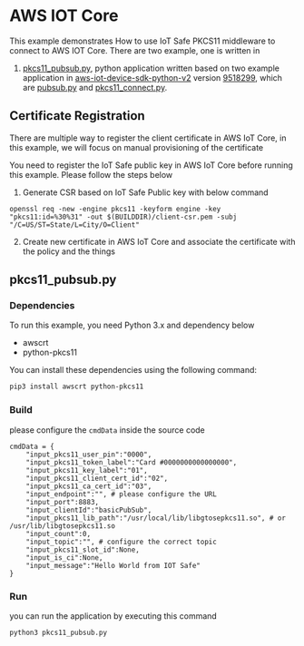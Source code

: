 # AWS IOT Core

This example demonstrates How to use IoT Safe PKCS11 middleware to connect to AWS IOT Core. There are two example, one is written in 
1. [pkcs11_pubsub.py](python/pkcs11_pubsub.py), python application written based on two example application in [aws-iot-device-sdk-python-v2](https://github.com/aws/aws-iot-device-sdk-python-v2) version [9518299](https://github.com/aws/aws-iot-device-sdk-python-v2/commit/9518299b90b5979bae2140ed69123c809fdd1609), which are [pubsub.py](https://github.com/aws/aws-iot-device-sdk-python-v2/blob/main/samples/pubsub.py) and [pkcs11_connect.py](https://github.com/aws/aws-iot-device-sdk-python-v2/blob/main/samples/pkcs11_connect.py).

## Certificate Registration

There are multiple way to register the client certificate in AWS IoT Core, in this example, we will focus on manual provisioning of the certificate

You need to register the IoT Safe public key in AWS IoT Core before running this example. Please follow the steps below

1. Generate CSR based on IoT Safe Public key with below command  
```
openssl req -new -engine pkcs11 -keyform engine -key "pkcs11:id=%30%31" -out $(BUILDDIR)/client-csr.pem -subj "/C=US/ST=State/L=City/O=Client" 
```
2. Create new certificate in AWS IoT Core and associate the certificate with the policy and the things


## pkcs11_pubsub.py
### Dependencies
To run this example, you need Python 3.x and dependency below

- awscrt
- python-pkcs11

You can install these dependencies using the following command:

```bash
pip3 install awscrt python-pkcs11
```

### Build

please configure the `cmdData` inside the source code 
```
cmdData = {
    "input_pkcs11_user_pin":"0000",
    "input_pkcs11_token_label":"Card #0000000000000000",
    "input_pkcs11_key_label":"01",
    "input_pkcs11_client_cert_id":"02",
    "input_pkcs11_ca_cert_id":"03",
    "input_endpoint":"", # please configure the URL
    "input_port":8883,
    "input_clientId":"basicPubSub",
    "input_pkcs11_lib_path":"/usr/local/lib/libgtosepkcs11.so", # or /usr/lib/libgtosepkcs11.so
    "input_count":0,
    "input_topic":"", # configure the correct topic
    "input_pkcs11_slot_id":None,
    "input_is_ci":None,
    "input_message":"Hello World from IOT Safe"
}
```


### Run

you can run the application by executing this command
```
python3 pkcs11_pubsub.py
```